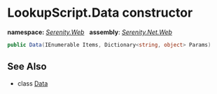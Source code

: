 # LookupScript.Data constructor
**namespace:** *[Serenity.Web](../../README.md#serenity.web-namespace)*   **assembly**: *[Serenity.Net.Web](../../README.md)*

```csharp
public Data(IEnumerable Items, Dictionary<string, object> Params)
```

## See Also

* class [Data](../LookupScript.Data.md)